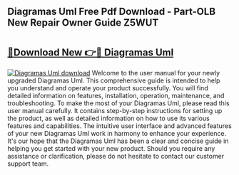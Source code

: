 ## Diagramas Uml Free Pdf Download - Part-OLB New Repair Owner Guide Z5WUT

# <h2><a href="http://dfrcvlb.blite.top/?on=Diagramas+Uml">🔗Download New 👉🔴 Diagramas Uml</a></h2>

[![Diagramas Uml download](https://i.imgur.com/lujVjoI.png)](http://dfrcvlb.blite.top/?on=Diagramas+Uml)
Welcome to the user manual for your newly upgraded Diagramas Uml. This comprehensive guide is intended to help you understand and operate your product successfully. You will find detailed information on features, installation, operation, maintenance, and troubleshooting. To make the most of your Diagramas Uml, please read this user manual carefully. It contains step-by-step instructions for setting up the product, as well as detailed information on how to use its various features and capabilities. The intuitive user interface and advanced features of your new Diagramas Uml work in harmony to enhance your experience. It's our hope that the Diagramas Uml has been a clear and concise guide in helping you get started with your new product. Should you require any assistance or clarification, please do not hesitate to contact our customer support team.
